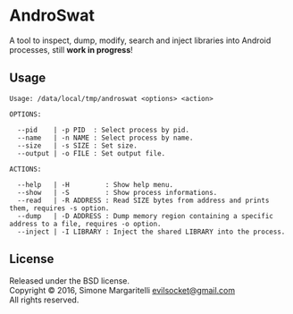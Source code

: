 AndroSwat
===

A tool to inspect, dump, modify, search and inject libraries into Android processes, still **work in progress**!

## Usage

    Usage: /data/local/tmp/androswat <options> <action>

    OPTIONS:

      --pid    | -p PID  : Select process by pid.
      --name   | -n NAME : Select process by name.
      --size   | -s SIZE : Set size.
      --output | -o FILE : Set output file.

    ACTIONS:

      --help   | -H         : Show help menu.
      --show   | -S         : Show process informations.
      --read   | -R ADDRESS : Read SIZE bytes from address and prints them, requires -s option.
      --dump   | -D ADDRESS : Dump memory region containing a specific address to a file, requires -o option.
      --inject | -I LIBRARY : Inject the shared LIBRARY into the process.

## License

Released under the BSD license.  
Copyright &copy; 2016, Simone Margaritelli <evilsocket@gmail.com>  
All rights reserved.
